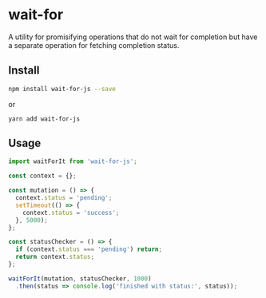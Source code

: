 # wait-for
A utility for promisifying operations that do not wait for completion but have a separate operation for fetching completion status.  

## Install
```sh
npm install wait-for-js --save
```
or
```
yarn add wait-for-js
```
## Usage
```javascript
import waitForIt from 'wait-for-js';

const context = {};

const mutation = () => {
  context.status = 'pending';
  setTimeout(() => {
    context.status = 'success';
  }, 5000);
};

const statusChecker = () => {
  if (context.status === 'pending') return;
  return context.status;
};

waitForIt(mutation, statusChecker, 1000)
  .then(status => console.log('finished with status:', status));
```

